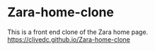 # Zara-home-clone

This is a front end clone of the Zara home page.  
<https://clivedc.github.io/Zara-home-clone>
